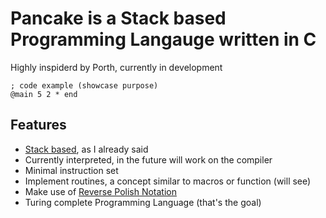 # Pancake is a Stack based Programming Langauge written in C

Highly inspiderd by Porth, currently in development

```
; code example (showcase purpose)
@main 5 2 * end
```

## Features
* [Stack based](https://en.wikipedia.org/wiki/Stack-oriented_programming#:~:text=The%20programming%20languages%20Forth%2C%20Factor,data%20back%20atop%20the%20stack.), as I already said 
* Currently interpreted, in the future will work on the compiler
* Minimal instruction set
* Implement routines, a concept similar to macros or function (will see)
* Make use of [Reverse Polish Notation](https://en.wikipedia.org/wiki/Reverse_Polish_notation)
* Turing complete Programming Language (that's the goal)
